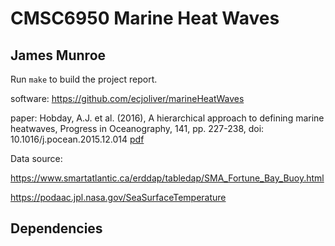# CMSC6950 Marine Heat Waves
## James Munroe

Run `make` to build the project report.

software: https://github.com/ecjoliver/marineHeatWaves

paper: Hobday, A.J. et al. (2016), A hierarchical approach to defining marine heatwaves, Progress in Oceanography, 141, pp. 227-238, doi: 10.1016/j.pocean.2015.12.014 [pdf](http://passage.phys.ocean.dal.ca/~olivere/docs/Hobdayetal_2016_PO_HierarchMHWDefn.pdf)

Data source:

https://www.smartatlantic.ca/erddap/tabledap/SMA_Fortune_Bay_Buoy.html

https://podaac.jpl.nasa.gov/SeaSurfaceTemperature

## Dependencies


